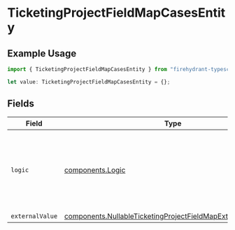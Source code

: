 # TicketingProjectFieldMapCasesEntity

## Example Usage

```typescript
import { TicketingProjectFieldMapCasesEntity } from "firehydrant-typescript-sdk/models/components";

let value: TicketingProjectFieldMapCasesEntity = {};
```

## Fields

| Field                                                                                                                                            | Type                                                                                                                                             | Required                                                                                                                                         | Description                                                                                                                                      |
| ------------------------------------------------------------------------------------------------------------------------------------------------ | ------------------------------------------------------------------------------------------------------------------------------------------------ | ------------------------------------------------------------------------------------------------------------------------------------------------ | ------------------------------------------------------------------------------------------------------------------------------------------------ |
| `logic`                                                                                                                                          | [components.Logic](../../models/components/logic.md)                                                                                             | :heavy_minus_sign:                                                                                                                               | An unstructured object of key/value pairs describing the logic for applying the rule.                                                            |
| `externalValue`                                                                                                                                  | [components.NullableTicketingProjectFieldMapExternalValueEntity](../../models/components/nullableticketingprojectfieldmapexternalvalueentity.md) | :heavy_minus_sign:                                                                                                                               | N/A                                                                                                                                              |